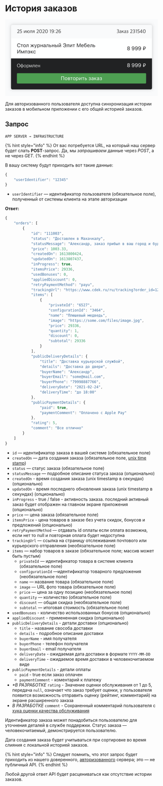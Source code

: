 # История заказов

![](../../../.gitbook/assets/image.png)

Для авторизованного пользователя доступна синхронизация истории заказов в мобильном приложении с его общей историей заказов.

## Запрос

`APP SERVER → INFRASTRUCTURE`

{% hint style="info" %}
От вас потребуется URL, на который наш сервер будет слать **POST**-запрос. Да, мы _запрашиваем_ данные через _POST_, а не через _GET_.
{% endhint %}

В вашу систему будут приходить вот такие данные:

```javascript
{
    "userIdentifier": "12345"
}
```

* `userIdentifier` — идентификатор пользователя (обязательное поле), полученный от системы клиента на этапе авторизации

**Ответ:**

```javascript
{
    "orders": [
        {
            "id": "111003",
            "status": "Доставлен в Махачкалу",
            "statusMessage": "Александр, заказ прибыл в ваш город и будет доставлен завтра",
            "price": 1003.33,
            "createdOn": 1613800424,
            "updatedOn": 1613807437,
            "inProgress": true,
            "itemsPrice": 29336,
            "usedBonuses": 0,
            "appliedDiscount": 0,
            "retryPaymentMethod": "payu",
            "trackingUrl": "https://www.cdek.ru/ru/tracking?order_id=1234567890",
            "items": [
                {
                    "privateId": "6527",
                    "configurationId": "3464",
                    "name": "Плюшевый медведь",
                    "image": "https://some.com/files/image.jpg",
                    "price": 29336,
                    "quantity": 1,
                    "discount": 0,
                    "subtotal": 29336
                }
            ],
            "publicDeliveryDetails": {
                "title": "Доставка курьерской службой",
                "details": "Доставка до двери",
                "buyerName": "Александр",
                "buyerEmail": "some@mail.com",
                "buyerPhone": "79998887766",
                "deliveryDate": "2021-02-24",
                "deliveryTime": "до 18:00"
            },
            "publicPaymentDetails": {
                "paid": true,
                "paymentComment": "Оплачено с Apple Pay"
            },
            "rating": 5,
            "comment": "Все отлично"
        }
    ]
}
```

* `id` — идентификатор заказа в вашей системе (обязательное поле)
* `createdOn` — дата создания заказа (обязательное поле, [unix time stamp](https://en.wikipedia.org/wiki/Unix\_time))&#x20;
* `status` — статус заказа (обязательное поле)
* `statusMessage` — подробное описание статуса заказа (опционально)
* `createdOn` - время создания заказа (unix timestamp в секундах) (опционально)
* `updatedOn` - время последнего обновления заказа (unix timestamp в секундах) (опционально)
* `inProgress` - true / false - активность заказа. последний активный заказ будет отображен на главном экране приложения (опционально)
* `price` — цена заказа (обязательное поле)
* `itemsPrice` - цена товаров в заказе без учета скидок, бонусов и предложений (опционально)
* `retryPaymentMethod` — отдавать id оплаты если оплата возможна, если нет то null и повторная оплата будет недоступна
* `trackingUrl` — ссылка на страницу отслеживания почтового или курьерского отправления (необязательное поле)
* `items` — набор товаров в заказе (обязательное поле; массив может быть пустым)
  * `privateId` — идентификатор товара в системе клиента (обязательное поле)
  * `configurationId` —идентификатор товарного предложения (необязательное поле)
  * `name` — название товара (обязательное поле)
  * `image` — URL фото товара (обязательное поле)
  * `price` — цена за одну позицию (необязательное поле)
  * `quantity` — количество (обязательное поле)
  * `discount` — общая скидка (необязательное поле)
  * `subtotal` — итоговая стоимость (обязательное поле)
* `usedBonuses` - количество использованных бонусов (опционально)
* `appliedDiscount` - примененная скидка (опционально)
* `publicDeliveryDetails` - детали доставки (опционально)
  * `title` - название свособа доставки
  * `details` - подробное описание доставки
  * `buyerName` - имя получателя
  * `buyerPhone` - телефон получателя
  * `buyerEmail` - email получателя
  * `deliveryDate` - ожидаемая дата доставки в формате `YYYY-MM-DD`
  * `deliveryTime` - ожидаемое время доставки в человекочитаемом виде
* `publicPaymentDetails` - детали оплаты
  * `paid` - true если заказ оплачен
  * `paymentComment` - коментарий к платежу
* _\*В РАЗРАБОТКЕ_ `rating` - Значение оценки обслуживания от 1 до 5, передача `null`, означает что заказ требует оценки, у пользователя появится возможность отправить оценку (рейтинг, комментарий) на экране расширенного заказа
* _В РАЗРАБОТКЕ_ `comment` - Сохраненный комментарий пользователя с [хука оценки качества обслуживания](ocenka-kachestva-obsluzhivaniya-v-razrabotke.md)

Идентификатор заказа может понадобиться пользователю для уточнения деталей в службе поддержки. Статус заказа — человекочитаемый, демонстрируется пользователю.

Дата создания заказа будет учитываться при сортировке во время слияния с локальной историей заказов.

{% hint style="info" %}
Следует помнить, что этот запрос будет приходить из нашего доверенного, [авторизованного](../../general.md#avtorizaciya-api) сервера; это — не публичный API.
{% endhint %}

Любой другой ответ API будет расцениваться как отсутствие истории заказов.

